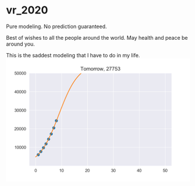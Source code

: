 # vr_2020
Pure modeling. No prediction guaranteed.

Best of wishes to all the people around the world.
May health and peace be around you.

This is the saddest modeling that I have to do in my life.
![tmr](https://github.com/tongbaojia/vr_2020/blob/master/Plots/2_5_2020_sigmoid.png)
